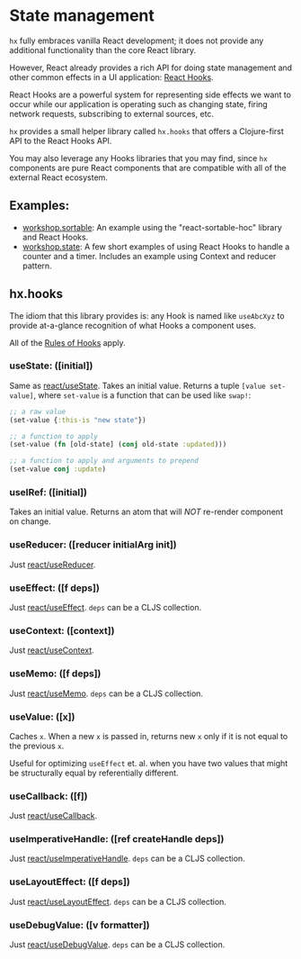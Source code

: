 # State management

`hx` fully embraces vanilla React development; it does not provide any 
additional functionality than the core React library.

However, React already provides a rich API for doing state management and other
common effects in a UI application: [React Hooks](https://reactjs.org/docs/hooks-overview.html).

React Hooks are a powerful system for representing side effects we want to occur
while our application is operating such as changing state, firing network
requests, subscribing to external sources, etc.

`hx` provides a small helper library called `hx.hooks` that offers a
Clojure-first API to the React Hooks API.

You may also leverage any Hooks libraries that you may find, since `hx` 
components are pure React components that are compatible with all of the 
external React ecosystem.

## Examples:
 - [workshop.sortable](../examples/workshop/sortable.cljs): An example using the
 "react-sortable-hoc" library and React Hooks.
 - [workshop.state](../examples/workshop/state.cljs): A few short examples of 
 using React Hooks to handle a counter and a timer. Includes an example using
 Context and reducer pattern.

## hx.hooks

The idiom that this library provides is: any Hook is named like `useAbcXyz` to
provide at-a-glance recognition of what Hooks a component uses.

All of the [Rules of Hooks](https://reactjs.org/docs/hooks-overview.html#%EF%B8%8F-rules-of-hooks)
apply.

### useState: ([initial])

Same as [react/useState](https://reactjs.org/docs/hooks-reference.html#usereducer). Takes an initial value. Returns a tuple `[value set-value]`, where `set-value`
is a function that can be used like `swap!`:

```clojure
;; a raw value
(set-value {:this-is "new state"})

;; a function to apply
(set-value (fn [old-state] (conj old-state :updated)))

;; a function to apply and arguments to prepend
(set-value conj :update)
```

### useIRef: ([initial])

Takes an initial value. Returns an atom that will _NOT_ re-render component on
change.

<!-- ### <-deref: ([iref]) -->

<!-- Takes an atom. Returns the currently derefed value of the atom, and queues a  -->
<!-- re-render of the component on change. -->

### useReducer: ([reducer initialArg init])

Just [react/useReducer](https://reactjs.org/docs/hooks-reference.html#usereducer).

### useEffect: ([f deps])

Just [react/useEffect](https://reactjs.org/docs/hooks-reference.html#useeffect).
`deps` can be a CLJS collection.

### useContext: ([context])

Just [react/useContext](https://reactjs.org/docs/hooks-reference.html#usecontext).

### useMemo: ([f deps])

Just [react/useMemo](https://reactjs.org/docs/hooks-reference.html#usememo).
`deps` can be a CLJS collection.

### useValue: ([x])

Caches `x`. When a new `x` is passed in, returns new `x` only if it is
not equal to the previous `x`.

Useful for optimizing `useEffect` et. al. when you have two values that might
be structurally equal by referentially different.

### useCallback: ([f])

Just [react/useCallback](https://reactjs.org/docs/hooks-reference.html#usecallback).

### useImperativeHandle: ([ref createHandle deps])

Just [react/useImperativeHandle](https://reactjs.org/docs/hooks-reference.html#useimperativehandle).
`deps` can be a CLJS collection.

### useLayoutEffect: ([f deps])

Just [react/useLayoutEffect](https://reactjs.org/docs/hooks-reference.html#uselayouteffect).
`deps` can be a CLJS collection.

### useDebugValue: ([v formatter])

Just [react/useDebugValue](https://reactjs.org/docs/hooks-reference.html#usedebugvalue).
`deps` can be a CLJS collection.

